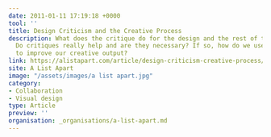 ```yaml
---
date: 2011-01-11 17:19:18 +0000
tool: ''
title: Design Criticism and the Creative Process
description: What does the critique do for the design and the rest of the project?
  Do critiques really help and are they necessary? If so, how do we use this feedback
  to improve our creative output?
link: https://alistapart.com/article/design-criticism-creative-process/
site: A List Apart
image: "/assets/images/a list apart.jpg"
category:
- Collaboration
- Visual design
type: Article
preview: ''
organisation: _organisations/a-list-apart.md
---
```

